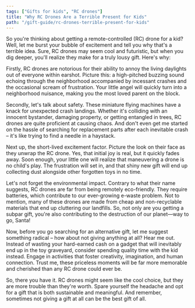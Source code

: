 ```yaml
---
tags: ["Gifts for kids", "RC drones"]
title: "Why RC Drones Are a Terrible Present for Kids"
path: "/gift-guide/rc-drones-terrible-present-for-kids"
---
```


So you're thinking about getting a remote-controlled (RC) drone for a kid? Well, let me burst your bubble of excitement and tell you why that's a terrible idea. Sure, RC drones may seem cool and futuristic, but when you dig deeper, you'll realize they make for a truly lousy gift. Here's why:

Firstly, RC drones are notorious for their ability to annoy the living daylights out of everyone within earshot. Picture this: a high-pitched buzzing sound echoing through the neighborhood accompanied by incessant crashes and the occasional scream of frustration. Your little angel will quickly turn into a neighborhood nuisance, making you the most loved parent on the block.

Secondly, let's talk about safety. These miniature flying machines have a knack for unexpected crash landings. Whether it's colliding with an innocent bystander, damaging property, or getting entangled in trees, RC drones are quite proficient at causing chaos. And don't even get me started on the hassle of searching for replacement parts after each inevitable crash – it's like trying to find a needle in a haystack.

Next up, the short-lived excitement factor. Picture the look on their face as they unwrap the RC drone. Yes, that initial joy is real, but it quickly fades away. Soon enough, your little one will realize that maneuvering a drone is no child's play. The frustration will set in, and that shiny new gift will end up collecting dust alongside other forgotten toys in no time.

Let's not forget the environmental impact. Contrary to what their name suggests, RC drones are far from being remotely eco-friendly. They require batteries, which contribute to our ever-growing e-waste problem. Not to mention, many of these drones are made from cheap and non-recyclable materials that end up cluttering our landfills. So, not only are you getting a subpar gift, you're also contributing to the destruction of our planet—way to go, Santa!

Now, before you go searching for an alternative gift, let me suggest something radical – how about not giving anything at all? Hear me out. Instead of wasting your hard-earned cash on a gadget that will inevitably end up in the toy graveyard, consider spending quality time with the kid instead. Engage in activities that foster creativity, imagination, and human connection. Trust me, these priceless moments will be far more memorable and cherished than any RC drone could ever be.

So, there you have it. RC drones might seem like the cool choice, but they are more trouble than they're worth. Spare yourself the headache and opt for a gift that is both sustainable and meaningful. And remember, sometimes not giving a gift at all can be the best gift of all.